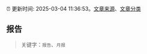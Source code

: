 :alarm_clock: 更新时间: 2025-03-04 11:36:53。[文章来源](/README.md)、[文章分类](/TAGS.md)

## 报告


> 关键字：`报告`、`月报`



